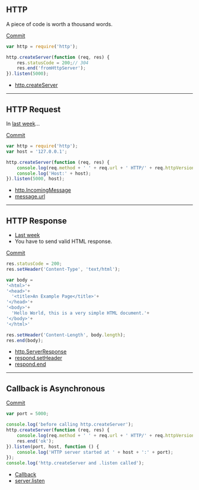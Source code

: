 HTTP
----------

A piece of code is worth a thousand words.

[Commit](https://github.com/NTU-CCSP/node-tutorial/commit/164159c82241cffd67515201ebc1adfbc4471025)
```JavaScript
var http = require('http');

http.createServer(function (req, res) {
    res.statusCode = 200;// 304
    res.end('fromHttpServer');
}).listen(5000);
```

* [http.createServer](http://nodejs.org/api/http.html#http_http_createserver_requestlistener)

---



HTTP Request
---

In [last week](http://ccsp.ntumobile.org/tutorial/http.html#/0/3)...

[Commit](https://github.com/NTU-CCSP/node-tutorial/commit/a8ec890e3f9bbc7c0d1c1698703d50a92ffdeca5)
```JavaScript
var http = require('http');
var host = '127.0.0.1';

http.createServer(function (req, res) {
    console.log(req.method + ' ' + req.url + ' HTTP/' + req.httpVersion);
    console.log('Host:' + host);
}).listen(5000, host);
```

* [http.IncomingMessage](http://nodejs.org/api/http.html#http_http_incomingmessage)
* [message.url](http://nodejs.org/api/http.html#http_message_url)

---



HTTP Response
---

* [Last week](http://ccsp.ntumobile.org/tutorial/http.html#/0/4)
* You have to send valid HTML response.

[Commit](https://github.com/NTU-CCSP/node-tutorial/commit/c58eac4870d1f745f0fb3613dbca6fade0121284)
```JavaScript
res.statusCode = 200;
res.setHeader('Content-Type', 'text/html');

var body = 
'<html>'+
'<head>'+
  '<title>An Example Page</title>'+
'</head>'+
'<body>'+
  'Hello World, this is a very simple HTML document.'+
'</body>'+
'</html>'

res.setHeader('Content-Length', body.length);
res.end(body);
```

* [http.ServerResponse](http://nodejs.org/api/http.html#http_class_http_serverresponse)
* [respond.setHeader](http://nodejs.org/api/http.html#http_response_setheader_name_value)
* [respond.end](http://nodejs.org/api/http.html#http_response_end_data_encoding)

---



Callback is Asynchronous
---

[Commit](https://github.com/NTU-CCSP/node-tutorial/commit/64d1ce1a32ece63762bfb017290dfaa55c46472f)
```JavaScript
var port = 5000;

console.log('before calling http.createServer');
http.createServer(function (req, res) {
    console.log(req.method + ' ' + req.url + ' HTTP/' + req.httpVersion);
    res.end('ok');
}).listen(port, host, function () {
    console.log('HTTP server started at ' + host + ':' + port);
});
console.log('http.createServer and .listen called');
```

* [Callback](http://ccsp.ntumobile.org/tutorial/http.html#/3/5)
* [server.listen](http://nodejs.org/api/http.html#http_server_listen_port_hostname_backlog_callback)


